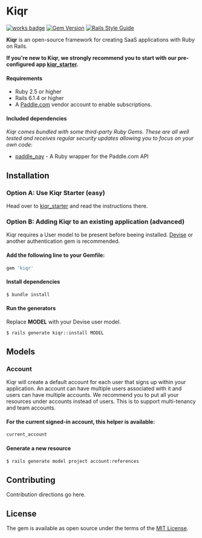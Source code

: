 
Kiqr
==============

[![works badge](https://cdn.jsdelivr.net/gh/nikku/works-on-my-machine@v0.2.0/badge.svg)](https://github.com/nikku/works-on-my-machine)
[![Gem Version](https://badge.fury.io/rb/kiqr.svg)](https://badge.fury.io/rb/kiqr)
[![Rails Style Guide](https://img.shields.io/badge/code_style-rubocop-brightgreen.svg)](https://github.com/rubocop/rubocop-rails)

**Kiqr** is an open-source framework for creating SaaS applications with Ruby on Rails.

**If you're new to Kiqr, we strongly recommend you to start with our pre-configured app [kiqr_starter](https://github.com/kiqr/kiqr_starter).**

#### Requirements

- Ruby 2.5 or higher
- Rails 6.1.4 or higher
- A [Paddle.com](https://paddle.com) vendor account to enable subscriptions.

#### Included dependencies

_Kiqr comes bundled with some third-party Ruby Gems. These are all well tested and receives regular security updates allowing you to focus on your own code:_
- [paddle_pay](https://github.com/devmindo/paddle_pay) - A Ruby wrapper for the Paddle.com API


## Installation
### Option A: Use Kiqr Starter (easy)
Head over to [kiqr_starter](https://github.com/kiqr/kiqr_starter) and read the instructions there.

### Option B: Adding Kiqr to an existing application (advanced)

Kiqr requires a User model to be present before beeing installed. [Devise](https://github.com/heartcombo/devise) or another authentication gem is recommended. 

#### Add the following line to your Gemfile:
```ruby
gem 'kiqr'
```

#### Install dependencies
```bash
$ bundle install
```

#### Run the generators
Replace **MODEL** with your Devise user model.
```bash
$ rails generate kiqr::install MODEL
```

## Models

### Account
Kiqr will create a default account for each user that signs up within your application. An account can have multiple users associated with it and users can have multiple accounts. We recommend you to put all your resources under accounts instead of users. This is to support multi-tenancy and team accounts.

#### For the current signed-in account, this helper is available:
```ruby
current_account
```
#### Generate a new resource
```bash
$ rails generate model project account:references
```


## Contributing
Contribution directions go here.

## License
The gem is available as open source under the terms of the [MIT License](https://opensource.org/licenses/MIT).
